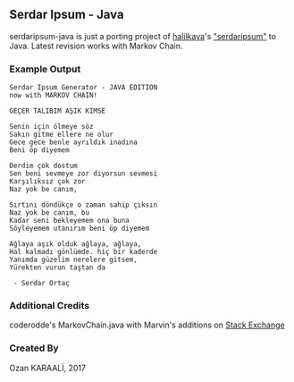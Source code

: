 ## Serdar Ipsum - Java
serdaripsum-java is just a porting project of [halilkaya](https://github.com/halilkaya)'s ["serdaripsum"](https://github.com/halilkaya/serdaripsum) to Java.
Latest revision works with Markov Chain.

### Example Output
```
Serdar Ipsum Generator - JAVA EDITION
now with MARKOV CHAIN!

GEÇER TALIBIM AŞIK KIMSE 

Senin için ölmeye söz
Sakın gitme ellere ne olur
Gece gece benle ayrıldık inadına
Beni öp diyemem

Derdim çok dostum
Sen beni sevmeye zor diyorsun sevmesi
Karşılıksız çok zor
Naz yok be canım,

Sırtını döndükçe o zaman sahip çıksın
Naz yok be canım, bu
Kadar seni bekleyemem ona buna
Söyleyemem utanırım beni öp diyemem

Ağlaya aşık olduk ağlaya, ağlaya,
Hal kalmadı gönlümde. hiç bir kaderde
Yanımda güzelim nerelere gitsem,
Yürekten vurun taştan da

 - Serdar Ortaç
```

### Additional Credits
coderodde's MarkovChain.java with Marvin's additions on [Stack Exchange](https://codereview.stackexchange.com/questions/163319/generating-text-from-a-markov-chain-in-java)

### Created By
Ozan KARAALİ, 2017


